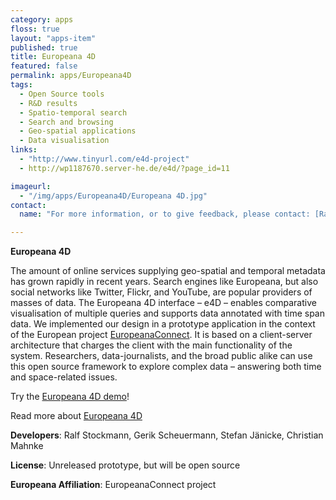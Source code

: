 ```yaml
---
category: apps
floss: true
layout: "apps-item"
published: true
title: Europeana 4D
featured: false
permalink: apps/Europeana4D
tags: 
  - Open Source tools
  - R&D results
  - Spatio-temporal search
  - Search and browsing
  - Geo-spatial applications
  - Data visualisation
links: 
  - "http://www.tinyurl.com/e4d-project"
  - http://wp1187670.server-he.de/e4d/?page_id=11

imageurl: 
  - "/img/apps/Europeana4D/Europeana 4D.jpg"
contact: 
  name: "For more information, or to give feedback, please contact: [Ralf Stockmann](http://tinyurl.com/e4d-contact)"

---
```

**Europeana 4D**

The amount of online services supplying geo-spatial and temporal metadata has grown rapidly in recent years. 
Search engines like Europeana, but also social networks like Twitter, Flickr, and YouTube, are popular providers of masses of data. 
The Europeana 4D interface &ndash; e4D &ndash; enables comparative visualisation of multiple queries and supports data annotated with time span data. 
We implemented our design in a prototype application in the context of the European project [EuropeanaConnect](http://www.europeanaconnect.eu/). 
It is based on a client-server architecture that charges the client with the main functionality of the system. Researchers, data-journalists, and the broad public alike can use this open source framework to explore complex data &ndash; answering both time and space-related issues.

Try the [Europeana 4D demo](http://www.tinyurl.com/e4d-demo)!

Read more about [Europeana 4D](http://www.tinyurl.com/e4d-project)

**Developers**: Ralf Stockmann, Gerik Scheuermann, Stefan Jänicke, Christian Mahnke

**License**: Unreleased prototype, but will be open source

**Europeana Affiliation**: EuropeanaConnect project


